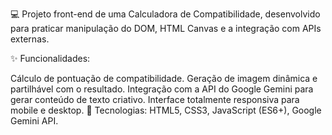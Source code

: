💻 Projeto front-end de uma Calculadora de Compatibilidade, desenvolvido para praticar manipulação do DOM, HTML Canvas e a integração com APIs externas.

✨ Funcionalidades:

Cálculo de pontuação de compatibilidade.
Geração de imagem dinâmica e partilhável com o resultado.
Integração com a API do Google Gemini para gerar conteúdo de texto criativo.
Interface totalmente responsiva para mobile e desktop.
🚀 Tecnologias: HTML5, CSS3, JavaScript (ES6+), Google Gemini API.
